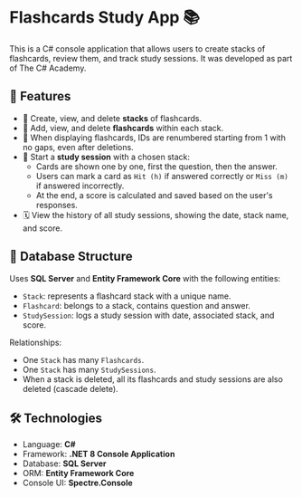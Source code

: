 # Flashcards Study App 📚

This is a C# console application that allows users to create stacks of flashcards, review them, and track study sessions. It was developed as part of The C# Academy.

## 🚀 Features

- 📁 Create, view, and delete **stacks** of flashcards.
- 📝 Add, view, and delete **flashcards** within each stack.
- 🔄 When displaying flashcards, IDs are renumbered starting from 1 with no gaps, even after deletions.
- 🧠 Start a **study session** with a chosen stack:
  - Cards are shown one by one, first the question, then the answer.
  - Users can mark a card as `Hit (h)` if answered correctly or `Miss (m)` if answered incorrectly.
  - At the end, a score is calculated and saved based on the user's responses.
- 🗓 View the history of all study sessions, showing the date, stack name, and score.

## 🧱 Database Structure

Uses **SQL Server** and **Entity Framework Core** with the following entities:

- `Stack`: represents a flashcard stack with a unique name.
- `Flashcard`: belongs to a stack, contains question and answer.
- `StudySession`: logs a study session with date, associated stack, and score.

Relationships:

- One `Stack` has many `Flashcards`.
- One `Stack` has many `StudySessions`.
- When a stack is deleted, all its flashcards and study sessions are also deleted (cascade delete).

## 🛠 Technologies

- Language: **C#**
- Framework: **.NET 8 Console Application**
- Database: **SQL Server**
- ORM: **Entity Framework Core**
- Console UI: **Spectre.Console**
